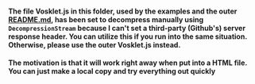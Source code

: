 #### The file Vosklet.js in this folder, used by the examples and the outer [README.md](../README.md), has been set to decompress manually using ```DecompressionStream``` because I can't set a third-party (Github's) server response header. You can utilize this if you run into the same situation. Otherwise, please use the outer Vosklet.js instead. 

#### The motivation is that it will work right away when put into a HTML file. You can just make a local copy and try everything out quickly